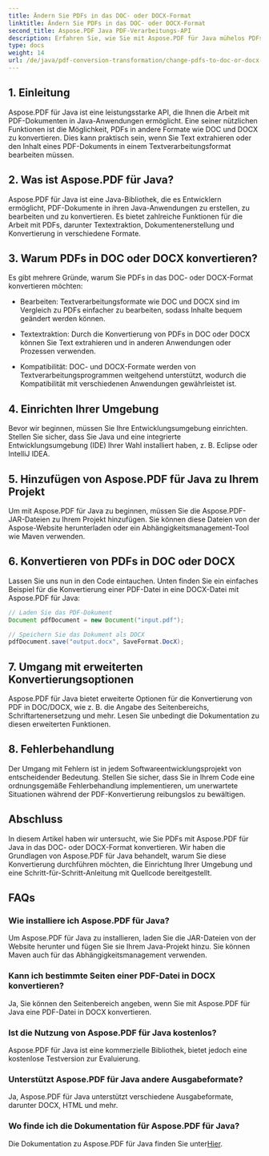 ```yaml
---
title: Ändern Sie PDFs in das DOC- oder DOCX-Format
linktitle: Ändern Sie PDFs in das DOC- oder DOCX-Format
second_title: Aspose.PDF Java PDF-Verarbeitungs-API
description: Erfahren Sie, wie Sie mit Aspose.PDF für Java mühelos PDFs in das DOC- oder DOCX-Format konvertieren. Eine Schritt-für-Schritt-Anleitung mit Quellcode und FAQs für eine nahtlose Dokumententransformation.
type: docs
weight: 14
url: /de/java/pdf-conversion-transformation/change-pdfs-to-doc-or-docx-format/
---
```


## 1. Einleitung

Aspose.PDF für Java ist eine leistungsstarke API, die Ihnen die Arbeit mit PDF-Dokumenten in Java-Anwendungen ermöglicht. Eine seiner nützlichen Funktionen ist die Möglichkeit, PDFs in andere Formate wie DOC und DOCX zu konvertieren. Dies kann praktisch sein, wenn Sie Text extrahieren oder den Inhalt eines PDF-Dokuments in einem Textverarbeitungsformat bearbeiten müssen.

## 2. Was ist Aspose.PDF für Java?

Aspose.PDF für Java ist eine Java-Bibliothek, die es Entwicklern ermöglicht, PDF-Dokumente in ihren Java-Anwendungen zu erstellen, zu bearbeiten und zu konvertieren. Es bietet zahlreiche Funktionen für die Arbeit mit PDFs, darunter Textextraktion, Dokumentenerstellung und Konvertierung in verschiedene Formate.

## 3. Warum PDFs in DOC oder DOCX konvertieren?

Es gibt mehrere Gründe, warum Sie PDFs in das DOC- oder DOCX-Format konvertieren möchten:

- Bearbeiten: Textverarbeitungsformate wie DOC und DOCX sind im Vergleich zu PDFs einfacher zu bearbeiten, sodass Inhalte bequem geändert werden können.

- Textextraktion: Durch die Konvertierung von PDFs in DOC oder DOCX können Sie Text extrahieren und in anderen Anwendungen oder Prozessen verwenden.

- Kompatibilität: DOC- und DOCX-Formate werden von Textverarbeitungsprogrammen weitgehend unterstützt, wodurch die Kompatibilität mit verschiedenen Anwendungen gewährleistet ist.

## 4. Einrichten Ihrer Umgebung

Bevor wir beginnen, müssen Sie Ihre Entwicklungsumgebung einrichten. Stellen Sie sicher, dass Sie Java und eine integrierte Entwicklungsumgebung (IDE) Ihrer Wahl installiert haben, z. B. Eclipse oder IntelliJ IDEA.

## 5. Hinzufügen von Aspose.PDF für Java zu Ihrem Projekt

Um mit Aspose.PDF für Java zu beginnen, müssen Sie die Aspose.PDF-JAR-Dateien zu Ihrem Projekt hinzufügen. Sie können diese Dateien von der Aspose-Website herunterladen oder ein Abhängigkeitsmanagement-Tool wie Maven verwenden.

## 6. Konvertieren von PDFs in DOC oder DOCX

Lassen Sie uns nun in den Code eintauchen. Unten finden Sie ein einfaches Beispiel für die Konvertierung einer PDF-Datei in eine DOCX-Datei mit Aspose.PDF für Java:

```java
// Laden Sie das PDF-Dokument
Document pdfDocument = new Document("input.pdf");

// Speichern Sie das Dokument als DOCX
pdfDocument.save("output.docx", SaveFormat.DocX);
```

## 7. Umgang mit erweiterten Konvertierungsoptionen

Aspose.PDF für Java bietet erweiterte Optionen für die Konvertierung von PDF in DOC/DOCX, wie z. B. die Angabe des Seitenbereichs, Schriftartenersetzung und mehr. Lesen Sie unbedingt die Dokumentation zu diesen erweiterten Funktionen.

## 8. Fehlerbehandlung

Der Umgang mit Fehlern ist in jedem Softwareentwicklungsprojekt von entscheidender Bedeutung. Stellen Sie sicher, dass Sie in Ihrem Code eine ordnungsgemäße Fehlerbehandlung implementieren, um unerwartete Situationen während der PDF-Konvertierung reibungslos zu bewältigen.

## Abschluss

In diesem Artikel haben wir untersucht, wie Sie PDFs mit Aspose.PDF für Java in das DOC- oder DOCX-Format konvertieren. Wir haben die Grundlagen von Aspose.PDF für Java behandelt, warum Sie diese Konvertierung durchführen möchten, die Einrichtung Ihrer Umgebung und eine Schritt-für-Schritt-Anleitung mit Quellcode bereitgestellt.

## FAQs

### Wie installiere ich Aspose.PDF für Java?

Um Aspose.PDF für Java zu installieren, laden Sie die JAR-Dateien von der Website herunter und fügen Sie sie Ihrem Java-Projekt hinzu. Sie können Maven auch für das Abhängigkeitsmanagement verwenden.

### Kann ich bestimmte Seiten einer PDF-Datei in DOCX konvertieren?

Ja, Sie können den Seitenbereich angeben, wenn Sie mit Aspose.PDF für Java eine PDF-Datei in DOCX konvertieren.

### Ist die Nutzung von Aspose.PDF für Java kostenlos?

Aspose.PDF für Java ist eine kommerzielle Bibliothek, bietet jedoch eine kostenlose Testversion zur Evaluierung.

### Unterstützt Aspose.PDF für Java andere Ausgabeformate?

Ja, Aspose.PDF für Java unterstützt verschiedene Ausgabeformate, darunter DOCX, HTML und mehr.

### Wo finde ich die Dokumentation für Aspose.PDF für Java?

 Die Dokumentation zu Aspose.PDF für Java finden Sie unter[Hier](https://reference.aspose.com/pdf/java/).